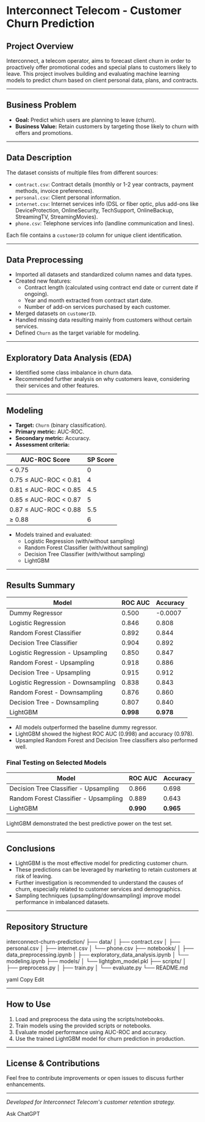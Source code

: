 # Interconnect Telecom - Customer Churn Prediction

## Project Overview

Interconnect, a telecom operator, aims to forecast client churn in order to proactively offer promotional codes and special plans to customers likely to leave. This project involves building and evaluating machine learning models to predict churn based on client personal data, plans, and contracts.

---

## Business Problem

- **Goal:** Predict which users are planning to leave (churn).
- **Business Value:** Retain customers by targeting those likely to churn with offers and promotions.

---

## Data Description

The dataset consists of multiple files from different sources:

- `contract.csv`: Contract details (monthly or 1-2 year contracts, payment methods, invoice preferences).
- `personal.csv`: Client personal information.
- `internet.csv`: Internet services info (DSL or fiber optic, plus add-ons like DeviceProtection, OnlineSecurity, TechSupport, OnlineBackup, StreamingTV, StreamingMovies).
- `phone.csv`: Telephone services info (landline communication and lines).

Each file contains a `customerID` column for unique client identification.

---

## Data Preprocessing

- Imported all datasets and standardized column names and data types.
- Created new features:
  - Contract length (calculated using contract end date or current date if ongoing).
  - Year and month extracted from contract start date.
  - Number of add-on services purchased by each customer.
- Merged datasets on `customerID`.
- Handled missing data resulting mainly from customers without certain services.
- Defined `Churn` as the target variable for modeling.

---

## Exploratory Data Analysis (EDA)

- Identified some class imbalance in churn data.
- Recommended further analysis on why customers leave, considering their services and other features.

---

## Modeling

- **Target:** `Churn` (binary classification).
- **Primary metric:** AUC-ROC.
- **Secondary metric:** Accuracy.
- **Assessment criteria:**

| AUC-ROC Score       | SP Score  |
|---------------------|-----------|
| < 0.75              | 0         |
| 0.75 ≤ AUC-ROC < 0.81 | 4       |
| 0.81 ≤ AUC-ROC < 0.85 | 4.5     |
| 0.85 ≤ AUC-ROC < 0.87 | 5       |
| 0.87 ≤ AUC-ROC < 0.88 | 5.5     |
| ≥ 0.88              | 6         |

- Models trained and evaluated:
  - Logistic Regression (with/without sampling)
  - Random Forest Classifier (with/without sampling)
  - Decision Tree Classifier (with/without sampling)
  - LightGBM

---

## Results Summary

| Model                               | ROC AUC  | Accuracy  |
|-----------------------------------|----------|-----------|
| Dummy Regressor                   | 0.500    | -0.0007   |
| Logistic Regression               | 0.846    | 0.808     |
| Random Forest Classifier          | 0.892    | 0.844     |
| Decision Tree Classifier          | 0.904    | 0.892     |
| Logistic Regression - Upsampling  | 0.850    | 0.847     |
| Random Forest - Upsampling        | 0.918    | 0.886     |
| Decision Tree - Upsampling        | 0.915    | 0.912     |
| Logistic Regression - Downsampling| 0.838    | 0.843     |
| Random Forest - Downsampling      | 0.876    | 0.860     |
| Decision Tree - Downsampling      | 0.807    | 0.840     |
| LightGBM                        | **0.998** | **0.978** |

- All models outperformed the baseline dummy regressor.
- LightGBM showed the highest ROC AUC (0.998) and accuracy (0.978).
- Upsampled Random Forest and Decision Tree classifiers also performed well.
  
### Final Testing on Selected Models

| Model                             | ROC AUC  | Accuracy  |
|---------------------------------|----------|-----------|
| Decision Tree Classifier - Upsampling | 0.866 | 0.698     |
| Random Forest Classifier - Upsampling | 0.889 | 0.643     |
| LightGBM                        | **0.990** | **0.965** |

LightGBM demonstrated the best predictive power on the test set.

---

## Conclusions

- LightGBM is the most effective model for predicting customer churn.
- These predictions can be leveraged by marketing to retain customers at risk of leaving.
- Further investigation is recommended to understand the causes of churn, especially related to customer services and demographics.
- Sampling techniques (upsampling/downsampling) improve model performance in imbalanced datasets.

---

## Repository Structure

interconnect-churn-prediction/
├── data/
│ ├── contract.csv
│ ├── personal.csv
│ ├── internet.csv
│ └── phone.csv
├── notebooks/
│ ├── data_preprocessing.ipynb
│ ├── exploratory_data_analysis.ipynb
│ └── modeling.ipynb
├── models/
│ └── lightgbm_model.pkl
├── scripts/
│ ├── preprocess.py
│ ├── train.py
│ └── evaluate.py
└── README.md

yaml
Copy
Edit

---

## How to Use

1. Load and preprocess the data using the scripts/notebooks.
2. Train models using the provided scripts or notebooks.
3. Evaluate model performance using AUC-ROC and accuracy.
4. Use the trained LightGBM model for churn prediction in production.

---

## License & Contributions

Feel free to contribute improvements or open issues to discuss further enhancements.

---

*Developed for Interconnect Telecom's customer retention strategy.*



Ask ChatGPT

